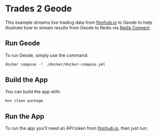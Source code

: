 # Trades 2 Geode

This example streams live trading data from [finnhub.io](https://finnhub.io/) to Geode
to help illustrate how to stream results from Geode to Redis via [Redis Connect](https://github.com/redis-field-engineering/redis-connect-dist)

## Run Geode

To run Geode, simply use the command:

```bash
docker compose -f ./docker/docker-compose.yml
```

## Build the App

You can build the app with:
```bash
mvn clean package
```

## Run the App

To run the app you'll need an API token from [finnhub.io](https://finnhub.io/), then just run:

